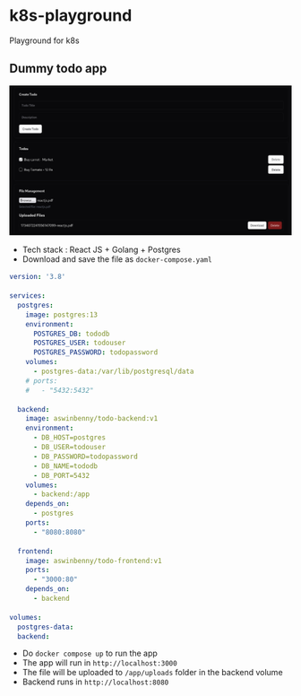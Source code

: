 # k8s-playground
Playground for k8s

## Dummy todo app
![screenshot](./assets/screenshot1.png)
- Tech stack : React JS + Golang + Postgres
- Download and save the file as `docker-compose.yaml`
```yaml
version: '3.8'

services:
  postgres:
    image: postgres:13
    environment:
      POSTGRES_DB: tododb
      POSTGRES_USER: todouser
      POSTGRES_PASSWORD: todopassword
    volumes:
      - postgres-data:/var/lib/postgresql/data
    # ports:
    #   - "5432:5432"

  backend:
    image: aswinbenny/todo-backend:v1
    environment:
      - DB_HOST=postgres
      - DB_USER=todouser
      - DB_PASSWORD=todopassword
      - DB_NAME=tododb
      - DB_PORT=5432
    volumes:
      - backend:/app
    depends_on:
      - postgres
    ports:
      - "8080:8080"

  frontend:
    image: aswinbenny/todo-frontend:v1
    ports:
      - "3000:80"
    depends_on:
      - backend

volumes:
  postgres-data:
  backend:
```
- Do `docker compose up` to run the app
- The app will run in `http://localhost:3000`
- The file will be uploaded to `/app/uploads` folder in the backend volume
- Backend runs in `http://localhost:8080`
